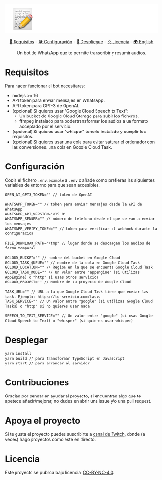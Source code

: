 <p align="center">
   <img src="./.github/resumico.svg">
   <p align="center">
      <a href="#requisitos">🧰 Requisitos</a> -
      <a href="#configuracion">🛠️ Configuración</a> - 
      <a href="#desplegar">🚀 Despliegue</a> - 
      <a href="#licencia">⚖️ Licencia</a> - 
      <a href="./README.en.md">🌍 English</a>
   </p>
   <p align="center">
      Un bot de WhatsApp que te permite transcribir y resumir audios.
   </p>
</p>



# Requisitos

Para hacer funcionar el bot necesitaras:
- nodejs >= 16
- API token para enviar mensajes en WhatsApp.
- API token para GPT-3 de OpenAI.
- (opcional) Si quieres usar "Google Cloud Speech to Text":
  - Un bucket de Google Cloud Storage para subir los ficheros.
  - ffmpeg instalado para podertransformar los audios a un formato acceptado por el servicio.
- (opcional) Si quieres usar "whisper" tenerlo instalado y cumplir los requisitos.
- (opcional) Si quieres usar una cola para evitar saturar el ordenador con las conversiones, una cola en Google Cloud Task.

# Configuración

Copia el fichero `.env.example` a `.env` o añade como prefieras las siguientes variables de entorno para que sean accesibles.

```text
OPEN_AI_GPT3_TOKEN="" // token de OpenAI

WHATSAPP_TOKEN="" // token para enviar mensajes desde la API de WhatsApp
WHATSAPP_API_VERSION="v15.0"
WHATSAPP_SENDER="" // número de telefono desde el que se van a enviar los mensajes
WHATSAPP_VERIFY_TOKEN="" // token para verificar el webhook durante la configuración

FILE_DOWNLOAD_PATH="/tmp" // lugar donde se descargan los audios de forma temporal

GCLOUD_BUCKET="" // nombre del bucket en Google Cloud
GCLOUD_TASK_QUEUE="" // nombre de la cola en Google Cloud Task
GCLOUD_LOCATION="" // Region en la que se encuenta Google Cloud Task
GCLOUD_TASK_MODE="" // Un valor entre "appengine" (si utilizas AppEngine) o "http" si usas otros servicios
GCLOUD_PROJECT="" // Nombre de tu proyecto de Google Cloud

TASK_URL="" // URL a la que Google Cloud Task tiene que enviar las task. Ejemplo: https://tu-servicio.com/tasks
TASK_SERVICE="" // Un valor entre "google" (si utilizas Google Cloud Tasks) o "http" si no quieres usar nada

SPEECH_TO_TEXT_SERVICE="" // Un valor entre "google" (si usas Google Cloud Speech to Text) o "whisper" (si quieres usar whisper)
```
# Desplegar

```
yarn install
yarn build // para transformar TypeScript en JavaScript
yarn start // para arrancar el servidor
```

# Contribuciones

Gracias por pensar en ayudar al proyecto, si encuentras algo que te apetece añadir/mejorar, no dudes en abrir una issue y/o una pull request.

# Apoya el proyecto

Si te gusta el proyecto puedes suscribirte a [canal de Twitch](https://www.twitch.tv/santima10), donde (a veces) hago proyectos como este en directo.

# Licencia

Este proyecto se publica bajo licencia: [CC-BY-NC-4.0](./LICENSE).